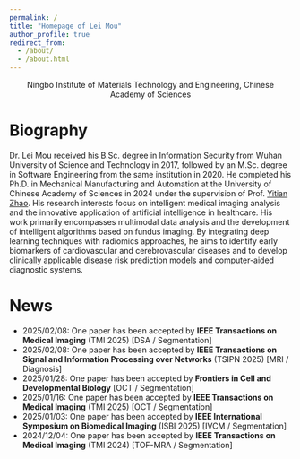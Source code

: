 ```yaml
---
permalink: /
title: "Homepage of Lei Mou"
author_profile: true
redirect_from: 
  - /about/
  - /about.html
---
```


<p align="center"> Ningbo Institute of Materials Technology and Engineering, Chinese Academy of Sciences </p>

Biography
======
Dr. Lei Mou received his B.Sc. degree in Information Security from Wuhan University of Science and Technology in 2017, followed by an M.Sc. degree in Software Engineering from the same institution in 2020. He completed his Ph.D. in Mechanical Manufacturing and Automation at the University of Chinese Academy of Sciences in 2024 under the supervision of Prof. [Yitian Zhao](https://ytianzhao.github.io/). His research interests focus on intelligent medical imaging analysis and the innovative application of artificial intelligence in healthcare. His work primarily encompasses multimodal data analysis and the development of intelligent algorithms based on fundus imaging. By integrating deep learning techniques with radiomics approaches, he aims to identify early biomarkers of cardiovascular and cerebrovascular diseases and to develop clinically applicable disease risk prediction models and computer-aided diagnostic systems.

News
======
- 2025/02/08: One paper has been accepted by **IEEE Transactions on Medical Imaging** (TMI 2025) [DSA / Segmentation]
- 2025/02/08: One paper has been accepted by **IEEE Transactions on Signal and Information Processing over Networks** (TSIPN 2025) [MRI / Diagnosis]
- 2025/01/28: One paper has been accepted by **Frontiers in Cell and Developmental Biology** [OCT / Segmentation]
- 2025/01/16: One paper has been accepted by **IEEE Transactions on Medical Imaging** (TMI 2025) [OCT / Segmentation]
- 2025/01/03: One paper has been accepted by **IEEE International Symposium on Biomedical Imaging** (ISBI 2025) [IVCM / Segmentation]
- 2024/12/04: One paper has been accepted by **IEEE Transactions on Medical Imaging** (TMI 2024) [TOF-MRA / Segmentation]
